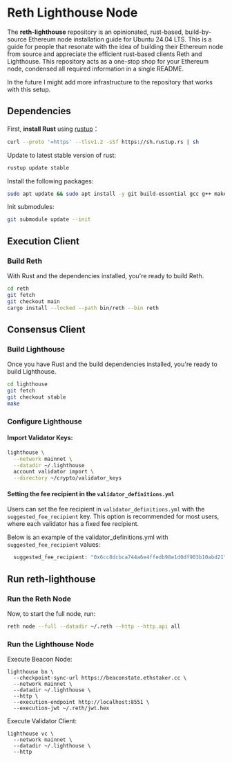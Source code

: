 # Reth Lighthouse Node

The **reth-lighthouse** repository is an opinionated, rust-based, build-by-source Ethereum node installation guide for Ubuntu 24.04 LTS. This is a guide for people that resonate with the idea of building their Ethereum node from source and appreciate the efficient rust-based clients Reth and Lighthouse. This repository acts as a one-stop shop for your Ethereum node, condensed all required information in a single README.

In the future I might add more infrastructure to the repository that works with this setup.

## Dependencies

First, **install Rust** using [rustup](https://rustup.rs/)：

```bash
curl --proto '=https' --tlsv1.2 -sSf https://sh.rustup.rs | sh
```

Update to latest stable version of rust:
```bash
rustup update stable
```


Install the following packages:

```bash
sudo apt update && sudo apt install -y git build-essential gcc g++ make cmake pkg-config llvm-dev libclang-dev clang curl openssh-server vim screen htop 
```


Init submodules:

```bash
git submodule update --init
```

## Execution Client

### Build Reth

With Rust and the dependencies installed, you're ready to build Reth.

```bash
cd reth
git fetch
git checkout main
cargo install --locked --path bin/reth --bin reth
```

## Consensus Client

### Build Lighthouse

Once you have Rust and the build dependencies installed, you're ready to build Lighthouse.

```bash
cd lighthouse
git fetch
git checkout stable
make
```


### Configure Lighthouse


#### Import Validator Keys:

```bash
lighthouse \
  --network mainnet \
  --datadir ~/.lighthouse 
  account validator import \
  --directory ~/crypto/validator_keys
```

#### Setting the fee recipient in the `validator_definitions.yml`

Users can set the fee recipient in `validator_definitions.yml` with the `suggested_fee_recipient`
key. This option is recommended for most users, where each validator has a fixed fee recipient.

Below is an example of the validator_definitions.yml with `suggested_fee_recipient` values:

```bash
  suggested_fee_recipient: "0x6cc8dcbca744a6e4ffedb98e1d0df903b10abd21"
```



## Run reth-lighthouse


### Run the Reth Node

Now, to start the full node, run:

```bash
reth node --full --datadir ~/.reth --http --http.api all
```


### Run the Lighthouse Node

Execute Beacon Node:

```
lighthouse bn \
  --checkpoint-sync-url https://beaconstate.ethstaker.cc \
  --network mainnet \
  --datadir ~/.lighthouse \
  --http \
  --execution-endpoint http://localhost:8551 \
  --execution-jwt ~/.reth/jwt.hex
```

Execute Validator Client:

```
lighthouse vc \
  --network mainnet \
  --datadir ~/.lighthouse \
  --http
```
